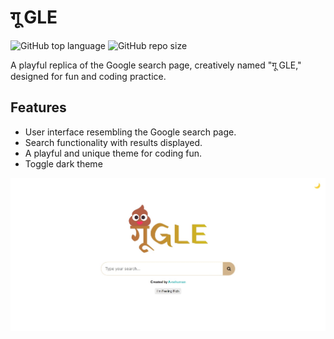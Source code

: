 # गू GLE

![GitHub top language](https://img.shields.io/github/languages/top/A-nshuman/Gugle?color=rgb(47,169,215))
![GitHub repo size](https://img.shields.io/github/repo-size/A-nshuman/Gugle?color=darkgreen)

A playful replica of the Google search page, creatively named "गू GLE," designed for fun and coding practice.

## Features
- User interface resembling the Google search page.
- Search functionality with results displayed.
- A playful and unique theme for coding fun.
- Toggle dark theme

![Screenshot](images/ss.jpeg)
